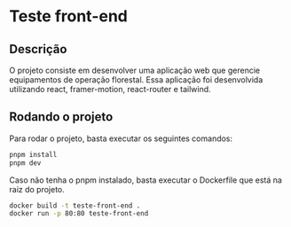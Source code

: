 # Teste front-end

## Descrição

O projeto consiste em desenvolver uma aplicação web que gerencie equipamentos de operação florestal. Essa aplicação foi desenvolvida utilizando react, framer-motion, react-router e tailwind.

## Rodando o projeto

Para rodar o projeto, basta executar os seguintes comandos:

```bash
pnpm install
pnpm dev
```

Caso não tenha o pnpm instalado, basta executar o Dockerfile que está na raiz do projeto.

```bash
docker build -t teste-front-end .
docker run -p 80:80 teste-front-end
```
